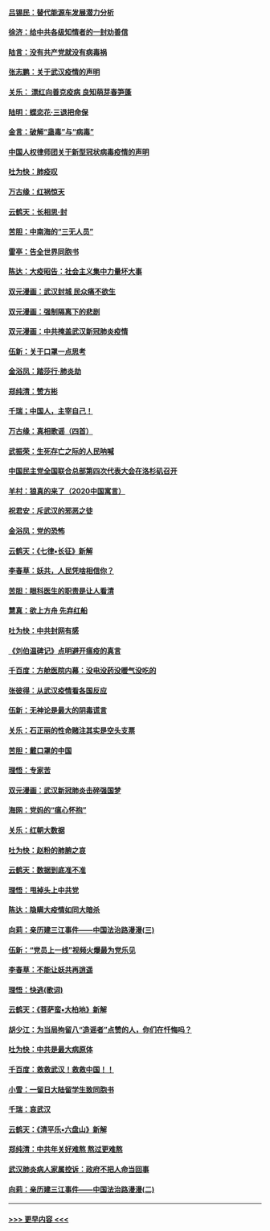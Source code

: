 #### [吕锡民：替代能源车发展潜力分析](../pages/nsc993/n11870656.md?t=02151555) 
#### [徐济：给中共各级知情者的一封劝善信](../pages/nsc993/n11868561.md?t=02151555) 
#### [陆言：没有共产党就没有病毒祸](../pages/nsc993/n11868232.md?t=02151555) 
#### [张志鹏：关于武汉疫情的声明](../pages/nsc993/n11867182.md?t=02151555) 
#### [关乐： 漂红向善克疫病 良知萌芽春笋蓬](../pages/nsc993/n11865710.md?t=02151555) 
#### [陆明：蝶恋花‧三退把命保](../pages/nsc993/n11865673.md?t=02151555) 
#### [金言：破解“蛊毒”与“病毒”](../pages/nsc993/n11864103.md?t=02151555) 
#### [中国人权律师团关于新型冠状病毒疫情的声明](../pages/nsc993/n11864249.md?t=02151555) 
#### [吐为快：肺疫叹](../pages/nsc993/n11864027.md?t=02151555) 
#### [万古缘：红祸惊天](../pages/nsc993/n11864079.md?t=02151555) 
#### [云鹤天：长相思‧封](../pages/nsc993/n11864006.md?t=02151555) 
#### [苦胆：中南海的“三无人员”](../pages/nsc993/n11862997.md?t=02151555) 
#### [雷亭：告全世界同胞书](../pages/nsc993/n11862572.md?t=02151555) 
#### [陈达：大疫昭告：社会主义集中力量坏大事](../pages/nsc993/n11859419.md?t=02151555) 
#### [双元漫画：武汉封城 民众痛不欲生](../pages/nsc993/n11859287.md?t=02151555) 
#### [双元漫画：强制隔离下的悲剧](../pages/nsc993/n11859244.md?t=02151555) 
#### [双元漫画：中共掩盖武汉新冠肺炎疫情](../pages/nsc993/n11858249.md?t=02151555) 
#### [伍新：关于口罩一点思考](../pages/nsc993/n11859195.md?t=02151555) 
#### [金浴凤：踏莎行‧肺炎劫](../pages/nsc993/n11858227.md?t=02151555) 
#### [郑纯清：赞方彬](../pages/nsc993/n11856803.md?t=02151555) 
#### [千瑞；中国人，主宰自己！](../pages/nsc993/n11856793.md?t=02151555) 
#### [万古缘：真相歌谣（四首）](../pages/nsc993/n11856263.md?t=02151555) 
#### [武振荣：生死存亡之际的人民呐喊](../pages/nsc993/n11856256.md?t=02151555) 
#### [中国民主党全国联合总部第四次代表大会在洛杉矶召开](../pages/nsc993/n11856344.md?t=02151555) 
#### [羊村：狼真的来了（2020中国寓言）](../pages/nsc993/n11856229.md?t=02151555) 
#### [祝君安：斥武汉的邪恶之徒](../pages/nsc993/n11855861.md?t=02151555) 
#### [金浴凤：党的恐怖](../pages/nsc993/n11855849.md?t=02151555) 
#### [云鹤天：《七律▪长征》新解](../pages/nsc993/n11855479.md?t=02151555) 
#### [李春草：妖共，人民凭啥相信你？](../pages/nsc993/n11855196.md?t=02151555) 
#### [苦胆：眼科医生的职责是让人看清](../pages/nsc993/n11853840.md?t=02151555) 
#### [慧真：欲上方舟 先弃红船](../pages/nsc993/n11853483.md?t=02151555) 
#### [吐为快：中共封网有感](../pages/nsc993/n11852575.md?t=02151555) 
#### [《刘伯温碑记》点明避开瘟疫的真言](../pages/nsc993/n11852128.md?t=02151555) 
#### [千百度：方舱医院内幕：没电没药没暖气没吃的](../pages/nsc993/n11850211.md?t=02151555) 
#### [张彼得：从武汉疫情看各国反应](../pages/nsc993/n11850102.md?t=02151555) 
#### [伍新：无神论是最大的阴毒谎言](../pages/nsc993/n11846129.md?t=02151555) 
#### [关乐：石正丽的性命赌注其实是空头支票](../pages/nsc993/n11846109.md?t=02151555) 
#### [苦胆：戴口罩的中国](../pages/nsc993/n11845576.md?t=02151555) 
#### [理悟：专家苦](../pages/nsc993/n11845564.md?t=02151555) 
#### [双元漫画：武汉新冠肺炎击碎强国梦](../pages/nsc993/n11843320.md?t=02151555) 
#### [海网：党妈的“瘟心怀抱”](../pages/nsc993/n11840740.md?t=02151555) 
#### [关乐：红朝大数据](../pages/nsc993/n11840675.md?t=02151555) 
#### [吐为快：赵粉的肺腑之哀](../pages/nsc993/n11840618.md?t=02151555) 
#### [云鹤天：数据到底准不准](../pages/nsc993/n11840325.md?t=02151555) 
#### [理悟：甩掉头上中共党](../pages/nsc993/n11838826.md?t=02151555) 
#### [陈达：隐瞒大疫情如同大暗杀](../pages/nsc993/n11838771.md?t=02151555) 
#### [向莉：亲历建三江事件——中国法治路漫漫(三)](../pages/nsc993/n11831825.md?t=02151555) 
#### [伍新：“党员上一线”视频火爆最为党乐见](../pages/nsc993/n11838200.md?t=02151555) 
#### [李春草：不能让妖共再逍遥](../pages/nsc993/n11838102.md?t=02151555) 
#### [理悟：快逃(歌词)](../pages/nsc993/n11838083.md?t=02151555) 
#### [云鹤天：《菩萨蛮▪大柏地》新解](../pages/nsc993/n11838059.md?t=02151555) 
#### [胡少江：为当局拘留八“造谣者”点赞的人，你们在忏悔吗？](../pages/nsc993/n11836801.md?t=02151555) 
#### [吐为快：中共是最大病原体](../pages/nsc993/n11836748.md?t=02151555) 
#### [千百度：救救武汉！救救中国！！](../pages/nsc993/n11836145.md?t=02151555) 
#### [小雪：一留日大陆留学生致同胞书](../pages/nsc993/n11834624.md?t=02151555) 
#### [千瑞：哀武汉](../pages/nsc993/n11833647.md?t=02151555) 
#### [云鹤天：《清平乐▪六盘山》新解](../pages/nsc993/n11833611.md?t=02151555) 
#### [郑纯清：中共年关好难熬 熬过更难熬](../pages/nsc993/n11833489.md?t=02151555) 
#### [武汉肺炎病人家属控诉：政府不把人命当回事](../pages/nsc993/n11833205.md?t=02151555) 
#### [向莉：亲历建三江事件——中国法治路漫漫(二)](../pages/nsc993/n11829102.md?t=02151555) 

----
#### [ >>> 更早内容 <<< ](../indexes/nsc993-earlier.md)
